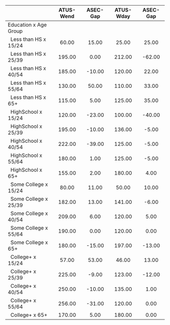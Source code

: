 
|                      |    ATUS-Wend |     ASEC-Gap |    ATUS-Wday |     ASEC-Gap |
| -------------------- | :----------: | :----------: | :----------: | :----------: |
| Education x Age Group |              |              |              |              |
| &nbsp;&nbsp;Less than HS x 15/24 |        60.00 |        15.00 |        25.00 |        25.00 |
| &nbsp;&nbsp;Less than HS x 25/39 |       195.00 |         0.00 |       212.00 |       -62.00 |
| &nbsp;&nbsp;Less than HS x 40/54 |       185.00 |       -10.00 |       120.00 |        22.00 |
| &nbsp;&nbsp;Less than HS x 55/64 |       130.00 |        50.00 |       110.00 |        33.00 |
| &nbsp;&nbsp;Less than HS x 65+ |       115.00 |         5.00 |       125.00 |        35.00 |
| &nbsp;&nbsp;HighSchool x 15/24 |       120.00 |       -23.00 |       100.00 |       -40.00 |
| &nbsp;&nbsp;HighSchool x 25/39 |       195.00 |       -10.00 |       136.00 |        -5.00 |
| &nbsp;&nbsp;HighSchool x 40/54 |       222.00 |       -39.00 |       125.00 |        -5.00 |
| &nbsp;&nbsp;HighSchool x 55/64 |       180.00 |         1.00 |       125.00 |        -5.00 |
| &nbsp;&nbsp;HighSchool x 65+ |       155.00 |         2.00 |       180.00 |         4.00 |
| &nbsp;&nbsp;Some College x 15/24 |        80.00 |        11.00 |        50.00 |        10.00 |
| &nbsp;&nbsp;Some College x 25/39 |       182.00 |        13.00 |       141.00 |        -6.00 |
| &nbsp;&nbsp;Some College x 40/54 |       209.00 |         6.00 |       120.00 |         5.00 |
| &nbsp;&nbsp;Some College x 55/64 |       190.00 |         0.00 |       120.00 |         0.00 |
| &nbsp;&nbsp;Some College x 65+ |       180.00 |       -15.00 |       197.00 |       -13.00 |
| &nbsp;&nbsp;College+ x 15/24 |        57.00 |        53.00 |        46.00 |        13.00 |
| &nbsp;&nbsp;College+ x 25/39 |       225.00 |        -9.00 |       123.00 |       -12.00 |
| &nbsp;&nbsp;College+ x 40/54 |       250.00 |       -10.00 |       135.00 |         1.00 |
| &nbsp;&nbsp;College+ x 55/64 |       256.00 |       -31.00 |       120.00 |         0.00 |
| &nbsp;&nbsp;College+ x 65+ |       170.00 |         5.00 |       180.00 |         0.00 |

